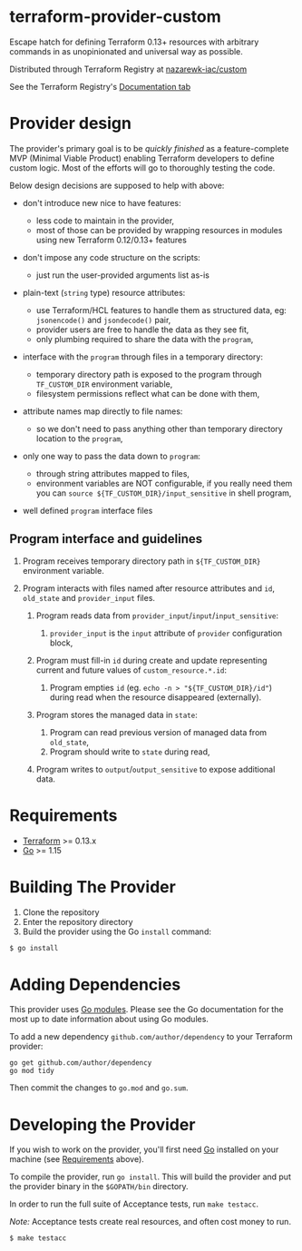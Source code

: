 # terraform-provider-custom
Escape hatch for defining Terraform 0.13+ resources with arbitrary commands in as unopinionated and universal way as possible.

Distributed through Terraform Registry at [nazarewk-iac/custom](https://registry.terraform.io/providers/nazarewk-iac/custom/latest)

See the Terraform Registry's [Documentation tab](https://registry.terraform.io/providers/nazarewk-iac/custom/latest/docs/resources/custom_resource)

# Provider design

The provider's primary goal is to be *quickly finished* as a feature-complete MVP (Minimal Viable Product) enabling Terraform developers to define custom logic.
Most of the efforts will go to thoroughly testing the code.

Below design decisions are supposed to help with above:

- don't introduce new nice to have features:
    - less code to maintain in the provider,
    - most of those can be provided by wrapping resources in modules using new Terraform 0.12/0.13+ features

- don't impose any code structure on the scripts:
    - just run the user-provided arguments list as-is
 
- plain-text (`string` type) resource attributes:
    - use Terraform/HCL features to handle them as structured data, eg: `jsonencode()` and `jsondecode()` pair,
    - provider users are free to handle the data as they see fit,
    - only plumbing required to share the data with the `program`,

- interface with the `program` through files in a temporary directory:
    - temporary directory path is exposed to the program through `TF_CUSTOM_DIR` environment variable,
    - filesystem permissions reflect what can be done with them,

- attribute names map directly to file names:
    - so we don't need to pass anything other than temporary directory location to the `program`,

- only one way to pass the data down to `program`:
    - through string attributes mapped to files,
    - environment variables are NOT configurable, if you really need them you can `source ${TF_CUSTOM_DIR}/input_sensitive` in shell program,

- well defined `program` interface files

## Program interface and guidelines

1. Program receives temporary directory path in `${TF_CUSTOM_DIR}` environment variable.

1. Program interacts with files named after resource attributes and `id`, `old_state` and `provider_input` files.

    1. Program reads data from `provider_input`/`input`/`input_sensitive`:
        1. `provider_input` is the `input` attribute of `provider` configuration block,
    
    1. Program must fill-in `id` during create and update representing current and future values of `custom_resource.*.id`:
    
        1. Program empties `id` (eg. `echo -n > "${TF_CUSTOM_DIR}/id"`) during read when the resource disappeared (externally).
    
    1. Program stores the managed data in `state`:
    
        1. Program can read previous version of managed data from `old_state`,
        2. Program should write to `state` during read,
    
    1. Program writes to `output`/`output_sensitive` to expose additional data.

# Requirements

-	[Terraform](https://www.terraform.io/downloads.html) >= 0.13.x
-	[Go](https://golang.org/doc/install) >= 1.15

# Building The Provider

1. Clone the repository
1. Enter the repository directory
1. Build the provider using the Go `install` command: 
```sh
$ go install
```

# Adding Dependencies

This provider uses [Go modules](https://github.com/golang/go/wiki/Modules).
Please see the Go documentation for the most up to date information about using Go modules.

To add a new dependency `github.com/author/dependency` to your Terraform provider:

```
go get github.com/author/dependency
go mod tidy
```

Then commit the changes to `go.mod` and `go.sum`.

# Developing the Provider

If you wish to work on the provider, you'll first need [Go](http://www.golang.org) installed on your machine (see [Requirements](#requirements) above).

To compile the provider, run `go install`. This will build the provider and put the provider binary in the `$GOPATH/bin` directory.

In order to run the full suite of Acceptance tests, run `make testacc`.

*Note:* Acceptance tests create real resources, and often cost money to run.

```sh
$ make testacc
```
